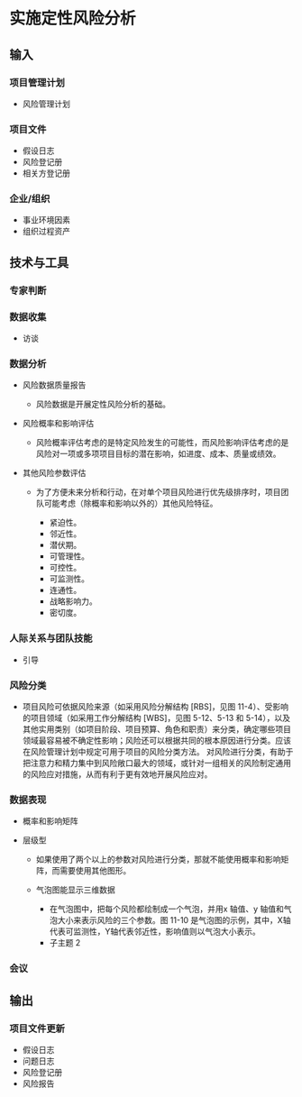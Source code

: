 # 实施定性风险分析

## 输入

### 项目管理计划

- 风险管理计划

### 项目文件

- 假设日志
- 风险登记册
- 相关方登记册

### 企业/组织

- 事业环境因素
- 组织过程资产

## 技术与工具

### 专家判断

### 数据收集

- 访谈

### 数据分析

- 风险数据质量报告

    - 风险数据是开展定性风险分析的基础。

- 风险概率和影响评估

    - 风险概率评估考虑的是特定风险发生的可能性，而风险影响评估考虑的是风险对一项或多项项目目标的潜在影响，如进度、成本、质量或绩效。

- 其他风险参数评估

    - 为了方便未来分析和行动，在对单个项目风险进行优先级排序时，项目团队可能考虑（除概率和影响以外的）其他风险特征。

        - 紧迫性。
        - 邻近性。
        - 潜伏期。
        - 可管理性。
        - 可控性。
        - 可监测性。
        - 连通性。
        - 战略影响力。
        - 密切度。

### 人际关系与团队技能

- 引导

### 风险分类

- 项目风险可依据风险来源（如采用风险分解结构 [RBS]，见图 11-4）、受影响的项目领域（如采用工作分解结构 [WBS]，见图 5-12、5-13 和 5-14），以及其他实用类别（如项目阶段、项目预算、角色和职责）来分类，确定哪些项目领域最容易被不确定性影响；风险还可以根据共同的根本原因进行分类。应该在风险管理计划中规定可用于项目的风险分类方法。
  对风险进行分类，有助于把注意力和精力集中到风险敞口最大的领域，或针对一组相关的风险制定通用的风险应对措施，从而有利于更有效地开展风险应对。

### 数据表现

- 概率和影响矩阵
- 层级型

    - 如果使用了两个以上的参数对风险进行分类，那就不能使用概率和影响矩阵，而需要使用其他图形。
    - 气泡图能显示三维数据

        - 在气泡图中，把每个风险都绘制成一个气泡，并用x 轴值、y 轴值和气泡大小来表示风险的三个参数。图 11-10 是气泡图的示例，其中，X轴代表可监测性，Y轴代表邻近性，影响值则以气泡大小表示。
        - 子主题 2

### 会议

## 输出

### 项目文件更新

- 假设日志
- 问题日志
- 风险登记册
- 风险报告

